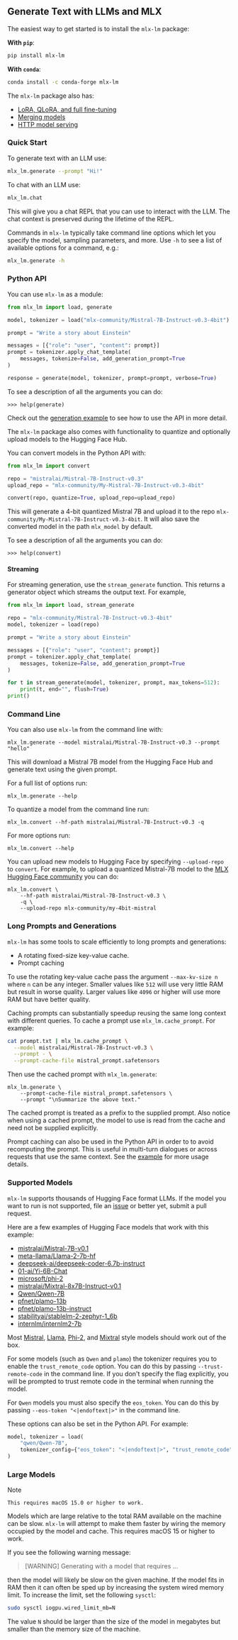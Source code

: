 ## Generate Text with LLMs and MLX

The easiest way to get started is to install the `mlx-lm` package:

**With `pip`**:

```sh
pip install mlx-lm
```

**With `conda`**:

```sh
conda install -c conda-forge mlx-lm
```

The `mlx-lm` package also has:

- [LoRA, QLoRA, and full fine-tuning](https://github.com/ml-explore/mlx-examples/blob/main/llms/mlx_lm/LORA.md)
- [Merging models](https://github.com/ml-explore/mlx-examples/blob/main/llms/mlx_lm/MERGE.md)
- [HTTP model serving](https://github.com/ml-explore/mlx-examples/blob/main/llms/mlx_lm/SERVER.md)

### Quick Start

To generate text with an LLM use:

```bash
mlx_lm.generate --prompt "Hi!"
```

To chat with an LLM use:

```bash
mlx_lm.chat
```

This will give you a chat REPL that you can use to interact with the LLM. The
chat context is preserved during the lifetime of the REPL.

Commands in `mlx-lm` typically take command line options which let you specify
the model, sampling parameters, and more. Use `-h` to see a list of available
options for a command, e.g.:

```bash
mlx_lm.generate -h
```

### Python API

You can use `mlx-lm` as a module:

```python
from mlx_lm import load, generate

model, tokenizer = load("mlx-community/Mistral-7B-Instruct-v0.3-4bit")

prompt = "Write a story about Einstein"

messages = [{"role": "user", "content": prompt}]
prompt = tokenizer.apply_chat_template(
    messages, tokenize=False, add_generation_prompt=True
)

response = generate(model, tokenizer, prompt=prompt, verbose=True)
```

To see a description of all the arguments you can do:

```
>>> help(generate)
```

Check out the [generation
example](https://github.com/ml-explore/mlx-examples/tree/main/llms/mlx_lm/examples/generate_response.py)
to see how to use the API in more detail.

The `mlx-lm` package also comes with functionality to quantize and optionally
upload models to the Hugging Face Hub.

You can convert models in the Python API with:

```python
from mlx_lm import convert

repo = "mistralai/Mistral-7B-Instruct-v0.3"
upload_repo = "mlx-community/My-Mistral-7B-Instruct-v0.3-4bit"

convert(repo, quantize=True, upload_repo=upload_repo)
```

This will generate a 4-bit quantized Mistral 7B and upload it to the repo
`mlx-community/My-Mistral-7B-Instruct-v0.3-4bit`. It will also save the
converted model in the path `mlx_model` by default.

To see a description of all the arguments you can do:

```
>>> help(convert)
```

#### Streaming

For streaming generation, use the `stream_generate` function. This returns a
generator object which streams the output text. For example,

```python
from mlx_lm import load, stream_generate

repo = "mlx-community/Mistral-7B-Instruct-v0.3-4bit"
model, tokenizer = load(repo)

prompt = "Write a story about Einstein"

messages = [{"role": "user", "content": prompt}]
prompt = tokenizer.apply_chat_template(
    messages, tokenize=False, add_generation_prompt=True
)

for t in stream_generate(model, tokenizer, prompt, max_tokens=512):
    print(t, end="", flush=True)
print()
```

### Command Line

You can also use `mlx-lm` from the command line with:

```
mlx_lm.generate --model mistralai/Mistral-7B-Instruct-v0.3 --prompt "hello"
```

This will download a Mistral 7B model from the Hugging Face Hub and generate
text using the given prompt.

For a full list of options run:

```
mlx_lm.generate --help
```

To quantize a model from the command line run:

```
mlx_lm.convert --hf-path mistralai/Mistral-7B-Instruct-v0.3 -q
```

For more options run:

```
mlx_lm.convert --help
```

You can upload new models to Hugging Face by specifying `--upload-repo` to
`convert`. For example, to upload a quantized Mistral-7B model to the
[MLX Hugging Face community](https://huggingface.co/mlx-community) you can do:

```
mlx_lm.convert \
    --hf-path mistralai/Mistral-7B-Instruct-v0.3 \
    -q \
    --upload-repo mlx-community/my-4bit-mistral
```

### Long Prompts and Generations 

`mlx-lm` has some tools to scale efficiently to long prompts and generations:

- A rotating fixed-size key-value cache.
- Prompt caching

To use the rotating key-value cache pass the argument `--max-kv-size n` where
`n` can be any integer. Smaller values like `512` will use very little RAM but
result in worse quality. Larger values like `4096` or higher will use more RAM
but have better quality.

Caching prompts can substantially speedup reusing the same long context with
different queries. To cache a prompt use `mlx_lm.cache_prompt`. For example:

```bash
cat prompt.txt | mlx_lm.cache_prompt \
  --model mistralai/Mistral-7B-Instruct-v0.3 \
  --prompt - \
  --prompt-cache-file mistral_prompt.safetensors
``` 

Then use the cached prompt with `mlx_lm.generate`:

```
mlx_lm.generate \
    --prompt-cache-file mistral_prompt.safetensors \
    --prompt "\nSummarize the above text."
```

The cached prompt is treated as a prefix to the supplied prompt. Also notice
when using a cached prompt, the model to use is read from the cache and need
not be supplied explicitly.

Prompt caching can also be used in the Python API in order to to avoid
recomputing the prompt. This is useful in multi-turn dialogues or across
requests that use the same context. See the
[example](https://github.com/ml-explore/mlx-examples/blob/main/llms/mlx_lm/examples/chat.py)
for more usage details.

### Supported Models

`mlx-lm` supports thousands of Hugging Face format LLMs. If the model you want to
run is not supported, file an
[issue](https://github.com/ml-explore/mlx-examples/issues/new) or better yet,
submit a pull request.

Here are a few examples of Hugging Face models that work with this example:

- [mistralai/Mistral-7B-v0.1](https://huggingface.co/mistralai/Mistral-7B-v0.1)
- [meta-llama/Llama-2-7b-hf](https://huggingface.co/meta-llama/Llama-2-7b-hf)
- [deepseek-ai/deepseek-coder-6.7b-instruct](https://huggingface.co/deepseek-ai/deepseek-coder-6.7b-instruct)
- [01-ai/Yi-6B-Chat](https://huggingface.co/01-ai/Yi-6B-Chat)
- [microsoft/phi-2](https://huggingface.co/microsoft/phi-2)
- [mistralai/Mixtral-8x7B-Instruct-v0.1](https://huggingface.co/mistralai/Mixtral-8x7B-Instruct-v0.1)
- [Qwen/Qwen-7B](https://huggingface.co/Qwen/Qwen-7B)
- [pfnet/plamo-13b](https://huggingface.co/pfnet/plamo-13b)
- [pfnet/plamo-13b-instruct](https://huggingface.co/pfnet/plamo-13b-instruct)
- [stabilityai/stablelm-2-zephyr-1_6b](https://huggingface.co/stabilityai/stablelm-2-zephyr-1_6b)
- [internlm/internlm2-7b](https://huggingface.co/internlm/internlm2-7b)

Most
[Mistral](https://huggingface.co/models?library=transformers,safetensors&other=mistral&sort=trending),
[Llama](https://huggingface.co/models?library=transformers,safetensors&other=llama&sort=trending),
[Phi-2](https://huggingface.co/models?library=transformers,safetensors&other=phi&sort=trending),
and
[Mixtral](https://huggingface.co/models?library=transformers,safetensors&other=mixtral&sort=trending)
style models should work out of the box.

For some models (such as `Qwen` and `plamo`) the tokenizer requires you to
enable the `trust_remote_code` option. You can do this by passing
`--trust-remote-code` in the command line. If you don't specify the flag
explicitly, you will be prompted to trust remote code in the terminal when
running the model. 

For `Qwen` models you must also specify the `eos_token`. You can do this by
passing `--eos-token "<|endoftext|>"` in the command
line. 

These options can also be set in the Python API. For example:

```python
model, tokenizer = load(
    "qwen/Qwen-7B",
    tokenizer_config={"eos_token": "<|endoftext|>", "trust_remote_code": True},
)
```

### Large Models

> [!NOTE]
    This requires macOS 15.0 or higher to work.

Models which are large relative to the total RAM available on the machine can
be slow. `mlx-lm` will attempt to make them faster by wiring the memory
occupied by the model and cache. This requires macOS 15 or higher to
work.

If you see the following warning message:

> [WARNING] Generating with a model that requires ...

then the model will likely be slow on the given machine. If the model fits in
RAM then it can often be sped up by increasing the system wired memory limit.
To increase the limit, set the following `sysctl`:

```bash
sudo sysctl iogpu.wired_limit_mb=N
```

The value `N` should be larger than the size of the model in megabytes but
smaller than the memory size of the machine.

